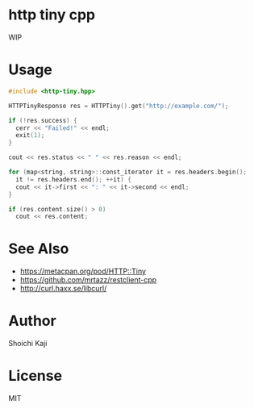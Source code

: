 # http tiny cpp

WIP

# Usage

```cpp
#include <http-tiny.hpp>

HTTPTinyResponse res = HTTPTiny().get("http://example.com/");

if (!res.success) {
  cerr << "Failed!" << endl;
  exit(1);
}

cout << res.status << " " << res.reason << endl;

for (map<string, string>::const_iterator it = res.headers.begin();
  it != res.headers.end(); ++it) {
  cout << it->first << ": " << it->second << endl;
}

if (res.content.size() > 0)
  cout << res.content;
```

# See Also

* https://metacpan.org/pod/HTTP::Tiny
* https://github.com/mrtazz/restclient-cpp
* http://curl.haxx.se/libcurl/

# Author

Shoichi Kaji

# License

MIT
